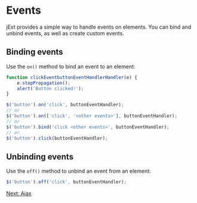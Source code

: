 # Events

jExt provides a simple way to handle events on elements. You can bind and unbind events, as well as create custom events.

## Binding events

Use the `on()` method to bind an event to an element:

``` javascript
function clickEventbuttonEventHandlerHandler(e) {
    e.stopPropagation();
    alert('Button clicked!');
}

$('button').on('click', buttonEventHandler);
// or
$('button').on(['click', '<other events>'], buttonEventHandler);
// or
$('button').bind('click <other events>', buttonEventHandler);
// or
$('button').click(buttonEventHandler);
```

## Unbinding events

Use the `off()` method to unbind an event from an element:

``` javascript
$('button').off('click', buttonEventHandler);
```

[Next: Ajax](ajax.md)